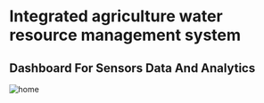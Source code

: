 # Integrated agriculture water resource management system
## Dashboard For Sensors Data And Analytics 


![home](https://github.com/Yo445/PlantSiri_-GP-/assets/130509394/78225d34-e4fa-4e77-952b-d69a919d4869)
